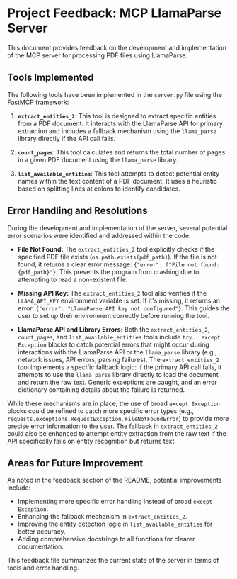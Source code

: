# Project Feedback: MCP LlamaParse Server

This document provides feedback on the development and implementation of the MCP server for processing PDF files using LlamaParse.

## Tools Implemented

The following tools have been implemented in the `server.py` file using the FastMCP framework:

1.  **`extract_entities_2`**: This tool is designed to extract specific entities from a PDF document. It interacts with the LlamaParse API for primary extraction and includes a fallback mechanism using the `llama_parse` library directly if the API call fails.

2.  **`count_pages`**: This tool calculates and returns the total number of pages in a given PDF document using the `llama_parse` library.

3.  **`list_available_entities`**: This tool attempts to detect potential entity names within the text content of a PDF document. It uses a heuristic based on splitting lines at colons to identify candidates.

## Error Handling and Resolutions

During the development and implementation of the server, several potential error scenarios were identified and addressed within the code:

*   **File Not Found:** The `extract_entities_2` tool explicitly checks if the specified PDF file exists (`os.path.exists(pdf_path)`). If the file is not found, it returns a clear error message: `{"error": f"File not found: {pdf_path}"}`. This prevents the program from crashing due to attempting to read a non-existent file.

*   **Missing API Key:** The `extract_entities_2` tool also verifies if the `LLAMA_API_KEY` environment variable is set. If it's missing, it returns an error: `{"error": "LlamaParse API key not configured"}`. This guides the user to set up their environment correctly before running the tool.

*   **LlamaParse API and Library Errors:** Both the `extract_entities_2`, `count_pages`, and `list_available_entities` tools include `try...except Exception` blocks to catch potential errors that might occur during interactions with the LlamaParse API or the `llama_parse` library (e.g., network issues, API errors, parsing failures). The `extract_entities_2` tool implements a specific fallback logic: if the primary API call fails, it attempts to use the `llama_parse` library directly to load the document and return the raw text. Generic exceptions are caught, and an error dictionary containing details about the failure is returned.

While these mechanisms are in place, the use of broad `except Exception` blocks could be refined to catch more specific error types (e.g., `requests.exceptions.RequestException`, `FileNotFoundError`) to provide more precise error information to the user. The fallback in `extract_entities_2` could also be enhanced to attempt entity extraction from the raw text if the API specifically fails on entity recognition but returns text.

## Areas for Future Improvement

As noted in the feedback section of the README, potential improvements include:

*   Implementing more specific error handling instead of broad `except Exception`.
*   Enhancing the fallback mechanism in `extract_entities_2`.
*   Improving the entity detection logic in `list_available_entities` for better accuracy.
*   Adding comprehensive docstrings to all functions for clearer documentation.

This feedback file summarizes the current state of the server in terms of tools and error handling. 